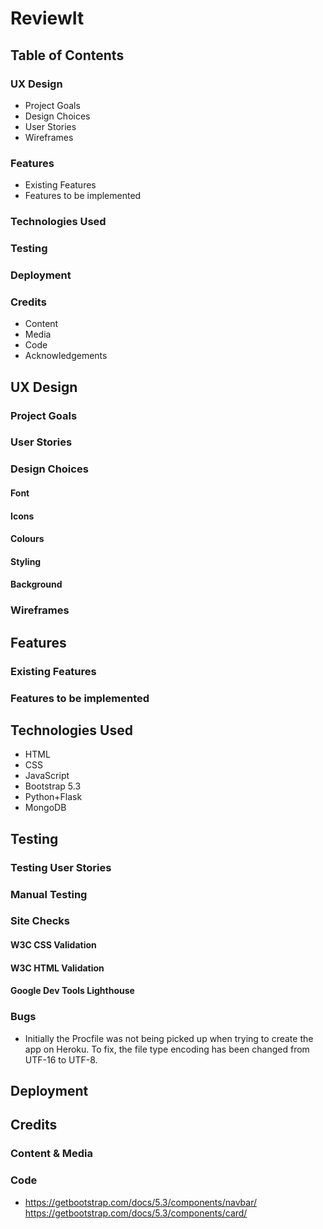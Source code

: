 # ReviewIt

## Table of Contents

### UX Design
* Project Goals
* Design Choices
* User Stories
* Wireframes

### Features
* Existing Features
* Features to be implemented
### Technologies Used
### Testing
### Deployment
### Credits
* Content
* Media
* Code
* Acknowledgements


## UX Design

### Project Goals


### User Stories



### Design Choices

#### Font


#### Icons


#### Colours


#### Styling


#### Background



### Wireframes




## Features

### Existing Features



### Features to be implemented



## Technologies Used
* HTML
* CSS
* JavaScript
* Bootstrap 5.3
* Python+Flask
* MongoDB

## Testing
### Testing User Stories


### Manual Testing




### Site Checks
#### W3C CSS Validation

#### W3C HTML Validation


#### Google Dev Tools Lighthouse

    
### Bugs
* Initially the Procfile was not being picked up when trying to create the app on Heroku. To fix, the file type encoding has been changed from UTF-16 to UTF-8.


## Deployment


## Credits

### Content & Media

  
### Code
* https://getbootstrap.com/docs/5.3/components/navbar/
https://getbootstrap.com/docs/5.3/components/card/
